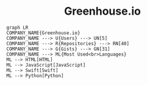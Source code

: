 <h1 align="center">Greenhouse.io</h1>

```mermaid
graph LR
COMPANY_NAME{Greenhouse.io}
COMPANY_NAME ---> U{Users} ---> UN[5]
COMPANY_NAME ---> R{Repositories} ---> RN[40]
COMPANY_NAME ---> G{Gists} ---> GN[31]
COMPANY_NAME ---> ML{Most Used<br>Languages}
ML --> HTML[HTML]
ML --> JavaScript[JavaScript]
ML --> Swift[Swift]
ML --> Python[Python]
```
